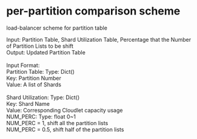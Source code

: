 per-partition comparison scheme
==============

load-balancer scheme for partition table

Input: Partition Table, Shard Utilization Table, Percentage that the Number of Partition Lists to be shift<br />
Output: Updated Partition Table<br />
<br />
Input Format:<br />
Partition Table: Type: Dict() <br />
Key: Partition Number<br />
Value: A list of Shards<br />
<br />
Shard Utilization: Type: Dict()<br />
Key: Shard Name<br />
Value: Corresponding Cloudlet capacity usage<br />
NUM_PERC: Type: float 0~1<br />
NUM_PERC = 1, shift all the partition lists<br />
NUM_PERC = 0.5, shift half of the partition lists
